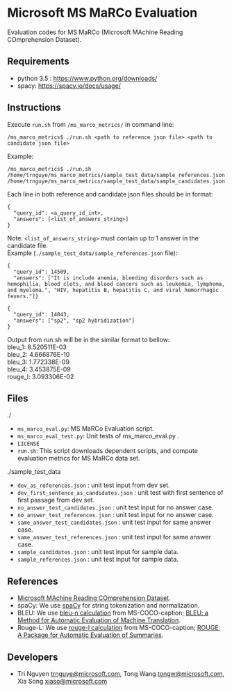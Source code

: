 Microsoft MS MaRCo Evaluation
===================

Evaluation codes for MS MaRCo (Microsoft MAchine Reading COmprehension Dataset).

## Requirements ##
- python 3.5 : https://www.python.org/downloads/
- spacy: https://spacy.io/docs/usage/

## Instructions ##
Execute `run.sh` from `/ms_marco_metrics/` in command line:  
```
/ms_marco_metrics$ ./run.sh <path to reference json file> <path to candidate json file>  
```
Example:  
```
/ms_marco_metrics$ ./run.sh /home/trnguye/ms_marco_metrics/sample_test_data/sample_references.json /home/trnguye/ms_marco_metrics/sample_test_data/sample_candidates.json
```
Each line in both reference and candidate json files should be in format:
```
{
  "query_id": <a_query_id_int>, 
  "answers": [<list_of_answers_string>]
}
```
Note: `<list_of_answers_string>` must contain up to 1 answer in the candidate file.  
Example (`./sample_test_data/sample_references.json` file):  
```
{
  "query_id": 14509, 
  "answers": ["It is include anemia, bleeding disorders such as hemophilia, blood clots, and blood cancers such as leukemia, lymphoma, and myeloma.", "HIV, hepatitis B, hepatitis C, and viral hemorrhagic fevers."]}  

{
  "query_id": 14043, 
  "answers": ["sp2", "sp2 hybridization"]
}  
```

Output from run.sh will be in the similar format to bellow:  
bleu_1: 8.520511E-03  
bleu_2: 4.666876E-10  
bleu_3: 1.772338E-09  
bleu_4: 3.453875E-09  
rouge_l: 3.093306E-02  

## Files ##
./
- `ms_marco_eval.py`: MS MaRCo Evaluation script.
- `ms_marco_eval_test.py`: Unit tests of ms_marco_eval.py .
- `LICENSE`
- `run.sh`: This script downloads dependent scripts, and compute evaluation metrics for MS MaRCo data set.

./sample_test_data
- `dev_as_references.json` : unit test input from dev set.
- `dev_first_sentence_as_candidates.json` : unit test with first sentence of first passage from dev set.
- `no_answer_test_candidates.json` : unit test input for no answer case.
- `no_answer_test_references.json` : unit test input for no answer case.
- `same_answer_test_candidates.json` : unit test input for same answer case.
- `same_answer_test_references.json` : unit test input for same answer case.
- `sample_candidates.json` : unit test input for sample data.
- `sample_references.json` : unit test input for sample data.

## References ##
- [Microsoft MAchine Reading COmprehension Dataset](https://arxiv.org/pdf/1611.09268v1.pdf).
- spaCy: We use [spaCy](https://spacy.io) for string tokenization and normalization.
- BLEU: We use [bleu-n calculation](https://github.com/tylin/coco-caption/tree/master/pycocoevalcap/bleu) from MS-COCO-caption; [BLEU: a Method for Automatic Evaluation of Machine Translation](http://www.aclweb.org/anthology/P02-1040.pdf).
- Rouge-L: We use [rouge-l calculation](https://github.com/tylin/coco-caption/tree/master/pycocoevalcap/rouge) from MS-COCO-caption; [ROUGE: A Package for Automatic Evaluation of Summaries](http://anthology.aclweb.org/W/W04/W04-1013.pdf).

## Developers ##
- Tri Nguyen <trnguye@microsoft.com>, Tong Wang <tongw@microsoft.com>, Xia Song <xiaso@microsoft.com>
